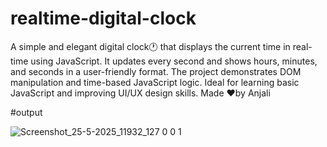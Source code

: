 # realtime-digital-clock
A simple and elegant digital clock🕐 that displays the current time in real-time using JavaScript. It updates every second and shows hours, minutes, and seconds in a user-friendly format. The project demonstrates DOM manipulation and time-based JavaScript logic. Ideal for learning basic JavaScript and improving UI/UX design skills.
Made ❤️by Anjali

#output




![Screenshot_25-5-2025_11932_127 0 0 1](https://github.com/user-attachments/assets/8849a8bb-d763-46e0-a5fd-9b14f173a6d9)
